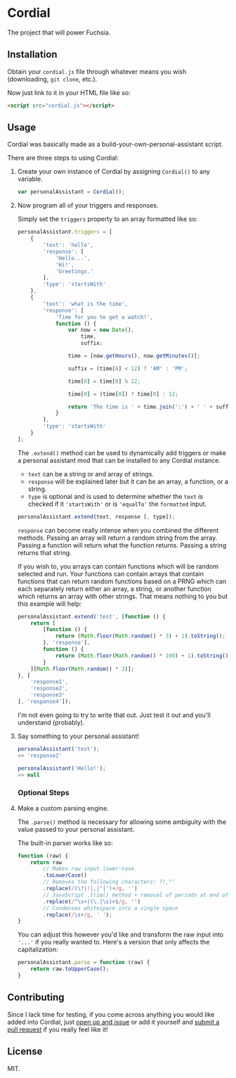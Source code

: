 # Cordial
The project that will power Fuchsia.

## Installation
Obtain your `cordial.js` file through whatever means you wish (downloading, `git clone`, etc.).

Now just link to it in your HTML file like so:

```html
<script src="cordial.js"></script>
```

## Usage
Cordial was basically made as a build-your-own-personal-assistant script.

There are three steps to using Cordial:

1.	Create your own instance of Cordial by assigning `Cordial()` to any variable.

	```javascript
	var personalAssistant = Cordial();
	```

2.	Now program all of your triggers and responses.

	Simply set the `triggers` property to an array formatted like so:

	```javascript
	personalAssistant.triggers = [
		{
			'text': 'hello',
			'response': [
				'Hello...',
				'Hi!',
				'Greetings.'
			],
			'type': 'startsWith'
		},
		{
			'text': 'what is the time',
			'response': [
				'Time for you to get a watch!',
				function () {
					var now = new Date(),
						time,
						suffix;

					time = [now.getHours(), now.getMinutes()];

					suffix = (time[0] < 12) ? 'AM' : 'PM';

					time[0] = time[0] % 12;

					time[0] = (time[0]) ? time[0] : 12;

					return 'The time is ' + time.join(':') + ' ' + suffix + '.';
				}
			],
			'type': 'startsWith'
		}
	];
	```

	The `.extend()` method can be used to dynamically add triggers or make a personal assistant mod that can be installed to any Cordial instance.

	* `text` can be a string or and array of strings.
	* `response` will be explained later but it can be an array, a function, or a string.
	* `type` is optional and is used to determine whether the `text` is checked if it `'startsWith'` or is `'equalTo'` the `formatted` input.

	```javascript
	personalAssistant.extend(text, response [, type]);
	```

	`response` can become really intense when you combined the different methods. Passing an array will return a random string from the array. Passing a function will return what the function returns. Passing a string returns that string.

	If you wish to, you arrays can contain functions which will be random selected and run. Your functions can contain arrays that contain functions that can return random functions based on a PRNG which can each separately return either an array, a string, or another function which returns an array with other strings. That means nothing to you but this example will help:

	```javascript
	personalAssistant.extend('test', [function () {
		return [
			[function () {
				return (Math.floor(Math.random() * 3) + 1).toString();
			}, 'response'],
			function () {
				return (Math.floor(Math.random() * 100) + 1).toString();
			}
		][Math.floor(Math.random() * 2)];
	}, [
		'response1',
		'response2',
		'response3'
	], 'response4']);
	```

	I'm not even going to try to write that out. Just test it out and you'll understand (probably).

3. Say something to your personal assistant!

	```javascript
	personalAssistant('test');
	>> 'response2'

	personalAssistant('Hello!');
	>> null
	```

	### Optional Steps

4. Make a custom parsing engine.

	The `.parse()` method is necessary for allowing some ambiguity with the value passed to your personal assistant.

	The built-in parser works like so:
	```javascript
	function (raw) {
		return raw
			// Makes raw input lower-case.
			.toLowerCase()
			// Removes the following characters: ?!,"'
			.replace(/(\?|!|,|"|')+/g, '')
			// JavaScript .trim() method + removal of periods at end of input
			.replace(/^\s+|(\.|\s)+$/g, '')
			// Condenses whitespace into a single space
			.replace(/\s+/g, ' ');
	}
	```

	You can adjust this however you'd like and transform the raw input into `'...'` if you really wanted to. Here's a version that only affects the capitalization:

	```javascript
	personalAssistant.parse = function (raw) {
		return raw.toUpperCase();
	}
	```

## Contributing
Since I lack time for testing, if you come across anything you would like added into Cordial, just [open up and issue](https://github.com/Loquacious/Cordial/issues/new) or add it yourself and [submit a pull request](https://github.com/Loquacious/Cordial/compare) if you really feel like it!

## License
MIT.
